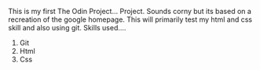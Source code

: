 This is my first The Odin Project... Project. Sounds corny but its based on a recreation of the google homepage. This will primarily test my html and css skill and also using  git.
Skills used....
1. Git
2. Html
3. Css